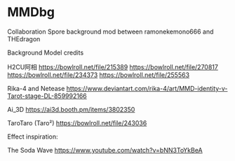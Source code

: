 # MMDbg
Collaboration Spore background mod between ramonekemono666 and THEdragon

Background Model credits

H2CU阿相
https://bowlroll.net/file/215389
https://bowlroll.net/file/270817
https://bowlroll.net/file/234373
https://bowlroll.net/file/255563

Rika-4 and Netease
https://www.deviantart.com/rika-4/art/MMD-identity-v-Tarot-stage-DL-859992166

Ai_3D
https://ai3d.booth.pm/items/3802350

TaroTaro (Taro²)
https://bowlroll.net/file/243036


Effect inspiration:

The Soda Wave
https://www.youtube.com/watch?v=bNN3ToYkBeA
